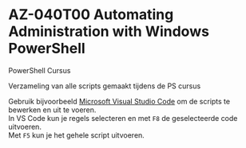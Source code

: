 # AZ-040T00  Automating Administration with Windows PowerShell
PowerShell Cursus

Verzameling van alle scripts gemaakt tijdens de PS cursus  

Gebruik bijvoorbeeld [Microsoft Visual Studio Code](https://code.visualstudio.com/ "VS Code website") om de scripts te bewerken en uit te voeren.  
In VS Code kun je regels selecteren en met `F8` de geselecteerde code uitvoeren.  
Met `F5` kun je het gehele script uitvoeren.  